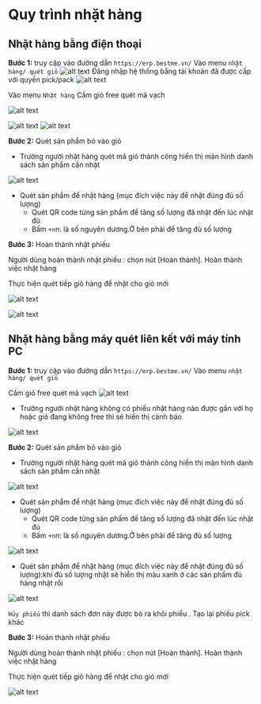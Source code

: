 # Quy trình nhặt hàng 
## Nhặt hàng bằng điện thoại 
**Bước 1:** truy cập vào đường dẫn ```https://erp.bestme.vn/``` Vào menu ```nhặt hàng/ quét giỏ```
![alt text](./khovan/n1.jpg)
Đăng nhập hệ thống bằng tài khoản đã được cấp với quyền pick/pack
![alt text](./khovan/n1.1.jpg)

Vào menu ```Nhặt hàng```
Cầm giỏ free quét mã vạch

![alt text](./khovan/n1.1.1.jpg)

![alt text](./khovan/n2.jpg)
![alt text](./khovan/n3.jpg)


**Bước 2:** Quét sản phẩm bỏ vào giỏ
+ Trường người nhặt hàng quét mã giỏ thành công hiển thị màn hình danh sách sản phẩm cần nhặt

![alt text](./khovan/n7.jpg)


+ Quét sản phẩm để nhặt hàng (mục đích việc này để nhặt đúng đủ số lượng)
    + Quét QR code từng sản phẩm để tăng số lượng đã nhặt đến lúc nhặt đủ
    + Bấm ```+n```n: là số nguyên dương.Ở bên phải để tăng đủ số lượng 



**Bước 3:** Hoàn thành nhặt phiếu

Người dùng hoàn thành nhặt phiếu : chọn nút [Hoàn thành]. Hoàn thành việc nhặt hàng

Thực hiện quét tiếp giỏ hàng để nhặt cho giỏ mới

![alt text](./khovan/n6.jpg)

![alt text](./khovan/n5.jpg)






## Nhặt hàng bằng máy quét liên kết với máy tính PC

**Bước 1:** truy cập vào đường dẫn ```https://erp.bestme.vn/``` Vào menu ```nhặt hàng/ quét giỏ```

Cầm giỏ free quét mã vạch
![alt text](./khovan/kv-1.png)

+ Trường người nhặt hàng không có phiếu nhặt hàng nào được gắn với họ hoặc giỏ đang không free thì sẽ hiển thị cảnh báo

![alt text](./khovan/kv-2.png)

**Bước 2:** Quét sản phẩm bỏ vào giỏ
+ Trường người nhặt hàng quét mã giỏ thành công hiển thị màn hình danh sách sản phẩm cần nhặt

![alt text](./khovan/kv-3.png)

+ Quét sản phẩm để nhặt hàng (mục đích việc này để nhặt đúng đủ số lượng)
    + Quét QR code từng sản phẩm để tăng số lượng đã nhặt đến lúc nhặt đủ
    + Bấm ```+n```n: là số nguyên dương.Ở bên phải để tăng đủ số lượng 

![alt text](./khovan/kv-4.png)

+  Quét sản phẩm để nhặt hàng (mục đích việc này để nhặt đúng đủ số lượng):khi đủ số lượng nhặt sẽ hiển thị màu xanh ở các sản phẩm đủ hàng nhặt rồi

![alt text](./khovan/kv-5.png)

```Hủy phiếu``` thì danh sách đơn này được bỏ ra khỏi phiếu . Tạo lại phiếu pick khác

**Bước 3:** Hoàn thành nhặt phiếu

Người dùng hoàn thành nhặt phiếu : chọn nút [Hoàn thành]. Hoàn thành việc nhặt hàng

Thực hiện quét tiếp giỏ hàng để nhặt cho giỏ mới

![alt text](./khovan/kv-6.png)